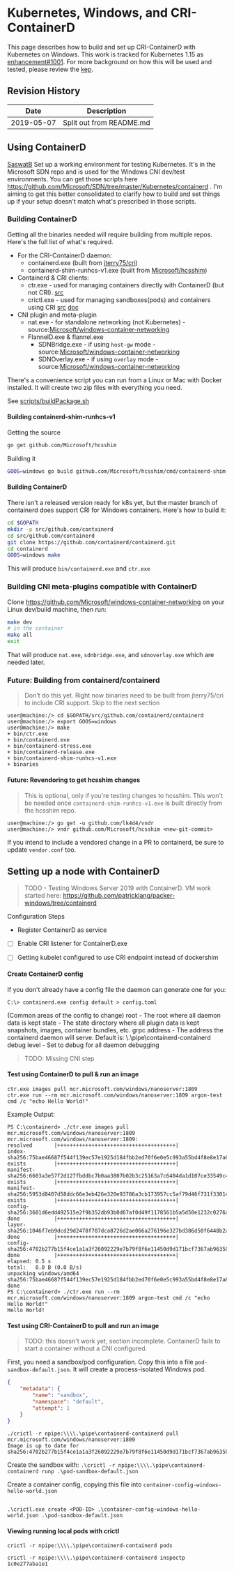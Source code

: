 # Kubernetes, Windows, and CRI-ContainerD

This page describes how to build and set up CRI-ContainerD with Kubernetes on Windows. This work is tracked for Kubernetes 1.15 as [enhancement#1001](https://github.com/kubernetes/enhancements/issues/1001). For more background on how this will be used and tested, please review the [kep](https://github.com/kubernetes/enhancements/blob/master/keps/sig-windows/20190424-windows-cri-containerd.md).




## Revision History

Date       | Description
-----------|------------
2019-05-07 | Split out from README.md



## Using ContainerD

[SaswatB](https://github.com/SaswatB) Set up a working environment for testing Kubernetes. It's in the Microsoft SDN repo and is used for the Windows CNI dev/test environments. You can get those scripts here https://github.com/Microsoft/SDN/tree/master/Kubernetes/containerd . I'm aiming to get this better consolidated to clarify how to build and set things up if your setup doesn't match what's prescribed in those scripts.

### Building ContainerD

Getting all the binaries needed will require building from multiple repos. Here's the full list of what's required.

- For the CRI-ContainerD daemon:
  - containerd.exe (built from [jterry75/cri](https://github.com/jterry75/cri/tree/windows_port/cmd/containerd))
  - containerd-shim-runhcs-v1.exe (built from [Microsoft/hcsshim](https://github.com/Microsoft/hcsshim/tree/master/cmd/containerd-shim-runhcs-v1))
- Containerd & CRI clients:
  - ctr.exe - used for managing containers directly with ContainerD (but not CRI). [src](https://github.com/containerd/cri/tree/master/cmd/ctr)
  - crictl.exe - used for managing sandboxes(pods) and containers using CRI [src](https://github.com/kubernetes-sigs/cri-tools/) [doc](https://github.com/kubernetes-sigs/cri-tools/blob/master/docs/crictl.md)
- CNI plugin and meta-plugin
  - nat.exe - for standalone networking (not Kubernetes) - source:[Microsoft/windows-container-networking](https://github.com/Microsoft/windows-container-networking/tree/master/plugins)
  - FlannelD.exe & flannel.exe
    - SDNBridge.exe - if using `host-gw` mode - source:[Microsoft/windows-container-networking](https://github.com/Microsoft/windows-container-networking/tree/master/plugins)
    - SDNOverlay.exe - if using `overlay` mode - source:[Microsoft/windows-container-networking](https://github.com/Microsoft/windows-container-networking/tree/master/plugins)


There's a convenience script you can run from a Linux or Mac with Docker installed. It will create two zip files
with everything you need.

See [scripts/buildPackage.sh](scripts/buildPackage.sh)

#### Building containerd-shim-runhcs-v1


Getting the source

```bash
go get github.com/Microsoft/hcsshim
```

Building it

```bash
GOOS=windows go build github.com/Microsoft/hcsshim/cmd/containerd-shim-runhcs-v1
```


#### Building ContainerD

There isn't a released version ready for k8s yet, but the master branch of containerd does support CRI for Windows containers. Here's how to build it:

```bash
cd $GOPATH
mkdir -p src/github.com/containerd
cd src/github.com/containerd
git clone https://github.com/containerd/containerd.git
cd containerd
GOOS=windows make
```

This will produce `bin/containerd.exe` and `ctr.exe`


### Building CNI meta-plugins compatible with ContainerD

Clone https://github.com/Microsoft/windows-container-networking on your Linux dev/build machine, then run:

```bash
make dev
# in the container
make all
exit
```

That will produce `nat.exe`, `sdnbridge.exe`, and `sdnoverlay.exe` which are needed later.



### Future: Building from containerd/containerd

> Don't do this yet. Right now binaries need to be built from jterry75/cri to include CRI support. Skip to the next section

```
user@machine:/> cd $GOPATH/src/github.com/containerd/containerd
user@machine:/> export GOOS=windows
user@machine:/> make
+ bin/ctr.exe
+ bin/containerd.exe
+ bin/containerd-stress.exe
+ bin/containerd-release.exe
+ bin/containerd-shim-runhcs-v1.exe
+ binaries
```

#### Future: Revendoring to get hcsshim changes

> This is optional, only if you're testing changes to hcsshim. This won't be needed once `containerd-shim-runhcs-v1.exe` is built directly from the hcsshim repo.

```
user@machine:/> go get -u github.com/lk4d4/vndr
user@machine:/> vndr github.com/Microsoft/hcsshim <new-git-commit>
```

If you intend to include a vendored change in a PR to containerd, be sure to update `vendor.conf` too.




## Setting up a node with ContainerD

>TODO - Testing Windows Server 2019 with ContainerD. VM work started here: https://github.com/patricklang/packer-windows/tree/containerd


Configuration Steps
-  Register ContainerD as service
  - [ ] Enable CRI listener for ContainerD.exe
- [ ] Getting kubelet configured to use CRI endpoint instead of dockershim


#### Create ContainerD config

If you don't already have a config file the daemon can generate one for you:
```
C:\> containerd.exe config default > config.toml
```

(Common areas of the config to change)
root - The root where all daemon data is kept
state - The state directory where all plugin data is kept snapshots, images, container bundles, etc.
grpc 
address - The address the containerd daemon will serve. Default is: \\.\pipe\containerd-containerd
debug 
level - Set to debug for all daemon debugging

> TODO: Missing CNI step

#### Test using ContainerD to pull & run an image

```
ctr.exe images pull mcr.microsoft.com/windows/nanoserver:1809
ctr.exe run --rm mcr.microsoft.com/windows/nanoserver:1809 argon-test cmd /c "echo Hello World!"
```

Example Output:

```none
PS C:\containerd> ./ctr.exe images pull mcr.microsoft.com/windows/nanoserver:1809
mcr.microsoft.com/windows/nanoserver:1809:                                        resolved       |++++++++++++++++++++++++++++++++++++++|
index-sha256:75bae46687f544f139ec57e1925d184fbb2ed70f6e0e5c993a55bd4f8e8e17a8:    exists         |++++++++++++++++++++++++++++++++++++++|
manifest-sha256:6603a3e57f2d127fbddbc7b0aa3807b02b3c25163a7c6404da1d107ce33549c4: exists         |++++++++++++++++++++++++++++++++++++++|
manifest-sha256:5953d8407d58ddc66e3eb426e320e93786a3cb173957cc5af79d46f731f3301c: exists         |++++++++++++++++++++++++++++++++++++++|
config-sha256:3601d6edd492515e2f9b352db93b0d67af0d49f1178561b5a5d50e1232c0276a:   done           |++++++++++++++++++++++++++++++++++++++|
layer-sha256:1046f7eb9dcd29d2478f707dca8726d2ae066a276196e327bd386d50f6448b2a:    done           |++++++++++++++++++++++++++++++++++++++|
config-sha256:4702b277b15f4ce1a1a3f26092229e7b79f8f6e11450d9d171bcf7367ab96350:   done           |++++++++++++++++++++++++++++++++++++++|
elapsed: 0.5 s                                                                    total:   0.0 B (0.0 B/s)              
unpacking windows/amd64 sha256:75bae46687f544f139ec57e1925d184fbb2ed70f6e0e5c993a55bd4f8e8e17a8...
done
PS C:\containerd> ./ctr.exe run --rm mcr.microsoft.com/windows/nanoserver:1809 argon-test cmd /c "echo Hello World!"
Hello World!
```


#### Test using CRI-ContainerD to pull and run an image

> TODO: this doesn't work yet, section incomplete. ContainerD fails to start a container without a CNI configured.

First, you need a sandbox/pod configuration. Copy this into a file `pod-sandbox-default.json`. It will create a process-isolated Windows pod.

```json
{
    "metadata": {
        "name": "sandbox",
        "namespace": "default",
        "attempt": 1
    }
}
```

```none
./crictl -r npipe:\\\\.\pipe\containerd-containerd pull mcr.microsoft.com/windows/nanoserver:1809
Image is up to date for sha256:4702b277b15f4ce1a1a3f26092229e7b79f8f6e11450d9d171bcf7367ab96350
```

Create the sandbox with: `.\crictl -r npipe:\\\\.\pipe\containerd-containerd runp .\pod-sandbox-default.json`


Create a container config, copying this file into `container-config-windows-hello-world.json`

```json

```

`.\crictl.exe create <POD-ID> .\container-config-windows-hello-world.json .\pod-sandbox-default.json`


#### Viewing running local pods with crictl

`crictl -r npipe:\\\\.\pipe\containerd-containerd pods`

`crictl -r npipe:\\\\.\pipe\containerd-containerd inspectp 1c0e277aba1e1`

